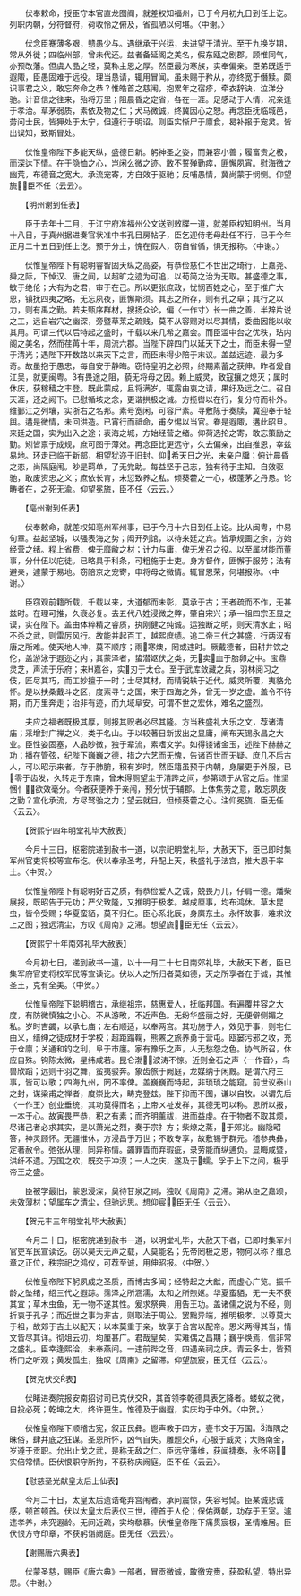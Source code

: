 <!-- { "loadSidebar": true } -->
　　伏奉敕命，授臣守本官直龙图阁，就差权知福州，已于今月初九日到任上讫。列职内朝，分符督府，荷收怜之俯及，省孤陋以何堪。〈中谢。〉

　　伏念臣蹇薄多艰，戆愚少与。遇继承于兴运，未进望于清光。至于九换岁期，常从外徙；四临州部，曾未代还。兹者备延阁之美名，假东瓯之剧郡。顾惟同气，亦预改藩。但虞人品之轻，莫称主恩之厚。然臣最为寒族，实奉偏亲。臣弟既适于遐陬，臣愚固难于远役。理当恳请，辄用冒闻。虽未赐于矜从，亦终宽于僭黩。颇识事君之义，敢忘奔命之恭？惟皓首之慈闱，抱累年之宿疹，牵衣辞诀，泣涕分驰。计音信之往来，殆将万里；阻晨昏之定省，各在一涯。足感动于人情，况亲逢于孝治。草茅弱质，素依及物之仁；犬马微诚，终冀因心之恕。再念臣抚临城邑，劳问士民，皆狎处于太宁，但遵行于明诏。则臣实惭尸于廪食，曷补报于宠灵。皆出误知，致斯冒处。

　　伏惟皇帝陛下多能天纵，盛德日新。躬神圣之姿，而兼容小善；履富贵之极，而深达下情。在于隐恤之心，岂闲么微之迹。敢不誓殚勤瘁，匪懈夙宵。慰海徼之幽荒，布德音之宽大。承流宠寄，方自效于驱驰；反哺愚情，冀尚蒙于悯恻。仰望旒，臣不任〈云云〉。

　　【明州谢到任表】

　　臣于去年十二月，于江宁府准福州公文送到敕牒一道，就差臣权知明州。当月十八日，于真州据进奏官状准中书孔目房帖子，臣乞迎侍老母赴任不行，已于今年正月二十五日到任上讫。预于分土，愧在假人，窃自省循，惧无报称。〈中谢。〉

　　伏惟皇帝陛下有聪明睿智固天纵之高姿，有恭俭慈仁不世出之琦行，上嘉尧、舜之际，下悼汉、唐之间，以超旷之迹为可追，以苟简之治为无取。甚盛德之事，敏于绝伦；大有为之君，审于在己。所以更张庶政，忧悯百姓之心，至于推广大恩，镇抚四夷之略，无忘夙夜，匪懈斯须。其志之所存，则有孔之卓；其行之以力，则有禹之勤。若夫甄序群材，搜扬众论，偏〈一作寸〉长一曲之善，半辞片说之工，远自岩穴之幽深，旁暨草莱之疏贱，莫不从容赐对以尽其情，委曲因能以收其用。可谓三代以后特起之盛时，千载以来几希之嘉会。而臣滥中台之优秩，玷内阁之美名，然而荏苒十年，周流六郡。当陛下辟四门以延天下之士，而臣未得一望于清光；遇陛下开数路以来天下之言，而臣未得少陪于末议。盖兹远迹，最为多奇。故虽抱于愚忠，每自安于静晦。窃恃皇明之必照，终期素蓄之获伸。昨者爰自江吴，就更闽粤。有畏途之阻，藐无将母之因。赖上威灵，致寇攘之熄灭；属时休庆，获稼穑之丰登。既此蒙成，且将满岁，辄露由衷之请，果纡及远之仁。召自天涯，还之阙下。已慰循垓之念，更谐拱极之诚。方揽辔以在行，复分符而补外。维鄞江之列壤，实浙右之名邦。素号宽闲，可容尸素。寻敷陈于奏牍，冀迎奉于轻舆。遘是微情，未回洪造。已宵行而祗命，甫夕惕以当官。眷是遐陬，遘此昭旦。来廷之国，实为出入之途；表海之城，方始经营之绪。仰荷选抡之寄，敢忘策励之勤。矧皆禀于成规，庶可图于薄效。再念臣比更远守，久去偏亲，出自推恩，幸兹易地。环走已临于新部，相望犹迩于旧封。仰希天日之光，未亲户牖；俯计晨昏之恋，尚隔庭闱。眇是羁单，了无党助。每益坚于己志，独有待于主知。自效驱驰，敢废资忠之义；庶依长育，未愆致养之私。倾葵藿之一心，极蓬茅之丹恳。论畴者在，之死无渝。仰望冕旒，臣不任〈云云。〉

　　【亳州谢到任表】

　　伏奉敕命，就差权知亳州军州事，已于今月十六日到任上讫。比从闽粤，中易句章。益起坚城，以强表海之势；闳开列馆，以待来廷之宾。皆承规画之余，方始经营之绪。程上省费，俾无靡敝之材；计力与庸，俾无发召之役。以至属材能而董事，分什伍以庀徒。已略具于科条，可粗施于士吏。身方督作，匪懈于服劳；法有避亲，遽蒙于易地。窃陪京之宠寄，申将母之微情。辄冒恩荣，何堪报称。〈中谢。〉

　　臣窃观前籍所载，千载以来，大道郁而未彰，莫承于古；王者疏而不作，无甚兹时。在理可推，久衰必复。去五代八姓浸微之弊，肇自宋兴；承一祖四宗丕显之谟，实在陛下。盖由体粹精之睿质，执刚健之纯诚。运独断之明，则天清水止；昭不杀之武，则雷厉风行。故能并起百工，越熙庶绩。追二帝三代之甚盛，行两汉有唐之所难。使天地人神，莫不顺序；雨寒燠，罔或违时。厥戴德者，田耕井饮之伦，盖游泳于遐迩之内；其蒙泽者，蛰潜妪伏之类，无卖血于胎卵之中。宝鼎灵芝，声流于乐府；来嘉谷，实刃于太仓。至于武库敛藏之兵，羽林阅习之伎，匠尽其巧，而工妙擅于一时；士尽其材，而精锐轶于近代。威灵所覆，夷貉允怀。是以扶桑戴斗之区，度索寻ㄅ之国，来于四海之外，曾无一岁之虚。盖令不待期，而万里奔走；治非有迹，而九域阜安。可谓不世之宏休，难名之盛烈。

　　夫应之福者既极其厚，则报其贶者必尽其隆。方当秩盛礼大乐之文，荐诸清庙；采增封广禅之义，类于名山。于以较著日新拔出之显庸，阐布天锡永昌之大业。臣性姿固塞，人品眇微，独于辈流，素嗜文学。如得镂诸金玉，述陛下赫赫之功；播在管弦，纪陛下巍巍之德，措之六艺而无愧，告诸百世而无疑。庶几不后古人，可以昭示来者。存于肺腑，积有岁时。然臣籍虽预于内朝，身屡更于外服，已零于齿发，久转走于东南，曾未得厕望尘于清跸之间，参第颂于从官之后。惟坚悃忄，欲效毫分。今者获便养于亲闱，预分忧于辅郡。上体焦劳之意，敢忘夙夜之勤？宣化承流，方尽驽骀之力；望云就日，但倾葵藿之心。注仰冕旒，臣无任〈云云〉。

　　【贺熙宁四年明堂礼毕大赦表】

　　今月十三日，枢密院递到赦书一道，以宗祀明堂礼毕，大赦天下，臣已即时集军州官吏将校等宣布讫。伏以奉承圣考，升配上天，秩盛礼于法宫，推大恩于率土。〈中贺。〉

　　伏惟皇帝陛下有聪明好古之质，有恭俭爱人之诚，兢畏万几，仔肩一德。燔柴展报，既昭告于元功；严父致隆，又推明于极孝。越成厘事，均布鸿休。草木昆虫，皆令受赐；华夏蛮貊，莫不归仁。臣心系北辰，身縻东土。永怀故事，难求汶上之图；独远清尘，方叹《周南》之滞。想望旒，臣无任〈云云〉。

　　【贺熙宁十年南郊礼毕大赦表】

　　今月初七日，递到赦书一道，以十一月二十七日南郊礼毕，大赦天下者，臣已集军府官吏将校军民等宣读讫。伏以人之所归者莫如德，天之所享者在于诚，其惟圣王，克有全美。〈中贺。〉

　　伏惟皇帝陛下聪明稽古，承继祖宗，慈惠爱人，抚临邦国。有遍覆并容之大度，有防微慎独之小心。不从游畋，不近声色。无纷华盛丽之好，无便僻侧媚之私。岁时吉蠲，以承七庙；左右顺适，以奉两宫。其功施于人，效见于事，则宅仁由义，缙绅之徒成材于学校；超距蹋鞠，熊罴之旅养勇于营屯。瓯窭污邪之收，充于仓廪；关通和钧之利，阜于市廛。家有豫乐之声，人无愁怨之色。协气所召，休应自殊。钩陈太微，星纬咸若。昆仑渤，波涛不惊。近则金石之声〈一作音〉，鸟兽欣蹈；远则干羽之舞，蛮夷骏奔。象齿旅于阙庭，龙媒纳于闲厩。是谓六府三事，皆可以歌；四海九州，罔不率俾。盖巍巍而特起，非琐琐之能窥。前世议泰山之封，谋梁甫之禅者，度崇比大，畴克登兹。陛下抑而不图，谦以自牧。以谓先后〈一作王〉创业垂统，其功莫得而名；上帝ㄨ祉发祥，其德无可以称。思所以报，一本于心。故寅畏严恭，积之有素；而齐明薰祓，进而益虔。在于物者不取其烦，尽诸己者必求其实，是以萧光之烈，奏于宗礻方；柴燎之蒸，于郊兆。幽隐昭答，神灵顾怀。无疆惟休，方浸昌于万世；不敢专享，故敷锡于群元。稽参典彝，定著赦令。弛张从理，同异称情。蠲罪眚而弃瑕疵，录劳能而纵逋负。显晦咸暨，洪纤不遗。万国之欢，既交于冲漠；一人之庆，遂及于蠕。孚于上下之间，极乎帝王之盛。

　　臣被学最旧，蒙恩浸深，莫待甘泉之祠，独叹《周南》之滞。第从臣之嘉颂，未效薄材；望属车之清尘，但驰远思。想仰宸，臣无任〈云云〉。

　　【贺元丰三年明堂礼毕大赦表】

　　今月二十日，枢密院递到赦书一道，以明堂礼毕，大赦天下者，已即时集军州官吏军民宣读讫。窃以昊天无声之载，人莫能名；先帝罔极之恩，物何以称？维总章之正位，秩宗祀之鸿仪，可荐至诚，用伸昭报。〈中贺。〉

　　伏惟皇帝陛下躬夙成之圣质，而博古多闻；经特起之大猷，而虚心广览。振千龄之坠绪，绍三代之遐踪。霈泽之所涵濡，太和之所煦妪。华夏蛮貊，无一夫不获其宜；草木虫鱼，无一物不遂其性。爰求祭典，用告王功。盖诸儒之说为不经，则折衷于孔子；而近世之事为非古，则取法于周公。罢黜异端，推明极孝。以尊莫大于祖，故郊于吉土以配天；以本莫重于亲，故享于合宫以配帝。恩义两得其当，情文皆尽其详。彻俎云初，均厘甚广。君哉皇矣，实难偶之昌期；巍乎焕焉，信非常之盛礼。臣幸逢熙洽，未奉燕间。一违前跸之音，四遇亲祠之庆。青云多士，皆预桥门之听观；黄发孤生，独叹《周南》之留滞。仰望旒宸，臣无任〈云云〉。

　　【贺克伏交表】

　　伏睹进奏院报安南招讨司已克伏交，其首领李乾德具表乞降者。蝼蚁之微，自投必死；乾坤之大，终许更生。惟德及于幽遐，实庆均于中外。〈中贺。〉

　　伏惟皇帝陛下顺稽古宪，叙正民彝。鬯声教于四方，壹书文于万国。海隅之昧俗，肆井底之狂谋。圣恩所怀，凶气自失。雕题交，心服于威灵；大赂南金，岁遵于贡职。允出止戈之武，是称无敌之仁。臣远守藩维，获闻捷奏，永怀窃，实倍常情。臣伏恨职守所拘，不获称庆阙庭。臣不任〈云云〉。

　　【慰慈圣光献皇太后上仙表】

　　今月二十日，太皇太后遗诰奄弃宫闱者。承问震惊，失容号恸。臣某诚悲诚感，顿首顿首。伏以太皇太后表仪三世，德首于人伦；保佑两朝，功存于王室。遽违孝养，未究遐龄。无间近疏，实均欷慕。伏惟皇帝陛下痛贯宸极，圣情难居。臣伏恨方守印章，不获躬诣阙庭。臣无任〈云云〉。

　　【谢赐唐六典表】

　　伏蒙圣慈，赐臣《唐六典》一部者，冒贡微诚，敢徼宠赉，获盈私望，特出异恩。〈中谢。〉

